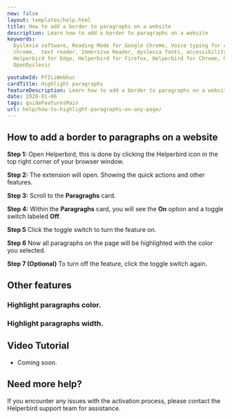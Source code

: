 ```yaml
---
new: false
layout: templates/help.html
title: How to add a border to paragraphs on a website
description: Learn how to add a border to paragraphs on a website
keywords:
  Dyslexia software, Reading Mode for Google Chrome, Voice typing for chrome, Text to speech for
  chrome,  text reader, Immersive Reader, dyslexia fonts, accessibility software, dyslexia software,
  Helperbird for Edge, Helperbird for Firefox, Helperbird for Chrome, Opendyslexic for Chrome,
  OpenDyslexic

youtubeId: PfILiWebkuc
cardTitle: Highlight paragraphs
featureDescription: Learn how to add a border to paragraphs on a website.
date: 2020-01-06
tags: guideFeaturesMain
url: help/how-to-highlight-paragraphs-on-any-page/
---
```


## How to add a border to paragraphs on a website

**Step 1:** Open Helperbird, this is done by clicking the Helperbird icon in the top right corner of your browser window.

**Step 2:** The extension will open. Showing the quick actions and other features.

**Step 3:** Scroll to the **Paragraghs** card.

**Step 4:** Within the **Paragraghs** card, you will see the **On** option and a toggle switch labeled **Off**.

**Step 5** Click the toggle switch to turn the feature on.

**Step 6** Now all paragraphs on the page will be highlighted with the color you selected.

**Step 7 (Optional)** To turn off the feature, click the toggle switch again.



## Other features

### Highlight paragraphs color.
### Highlight paragraphs width.


## Video Tutorial

- Coming soon.



## Need more help?

If you encounter any issues with the activation process, please contact the Helperbird support team for assistance.



